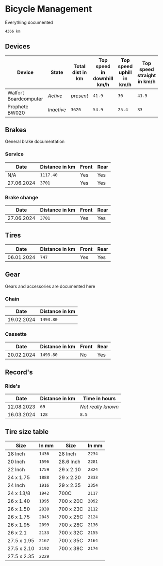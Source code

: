 # Bicycle Management

Everything documented

```txt
4366 km
```

## Devices

| Device                | State      | Total dist in km | Top speed in downhill km/h | Top speed uphill in km/h | Top speed straight in km/h |
| --------------------- | ---------- | ---------------- | -------------------------- | ------------------------ | -------------------------- |
| Walfort Boardcomputer | *Active*   | *present*        | `41.9`                     | `30`                     | `41.5`                     |
| Prophete BW020        | *Inactive* | `3620`           | `54.9`                     | `25.4`                   | `33`                       |

## Brakes

General brake documentation

### Service

| Date       | Distance in km | Front | Rear |
| ---------- | -------------- | ----- | ---- |
| N/A        | `1117.40`      | Yes   | Yes  |
| 27.06.2024 | `3701`         | Yes   | Yes  |

### Brake change

| Date       | Distance in km | Front | Rear |
| ---------- | -------------- | ----- | ---- |
| 27.06.2024 | `3701`         | Yes   | Yes  |

## Tires

| Date       | Distance in km | Front | Rear |
| ---------- | -------------- | ----- | ---- |
| 06.01.2024 | `747`          | Yes   | Yes  |

## Gear

Gears and accessories are documented here

### Chain

| Date       | Distance in km |
| ---------- | -------------- |
| 19.02.2024 | `1493.80`      |

### Cassette

| Date       | Distance in km | Front | Rear |
| ---------- | -------------- | ----- | ---- |
| 20.02.2024 | `1493.80`      | No    | Yes  |

## Record's

### Ride's

| Date       | Distance in km | Time in hours      |
| ---------- | -------------- | ------------------ |
| 12.08.2023 | `69`           | *Not really known* |
| 16.03.2024 | `128`          | `8.5`              |

## Tire size table

| Size        | In mm  | Size      | In mm  |
| ----------- | ------ | --------- | ------ |
| 18 Inch     | `1436` | 28 Inch   | `2234` |
| 20 Inch     | `1596` | 28.6 Inch | `2281` |
| 22 Inch     | `1759` | 29 x 2.10 | `2324` |
| 24 x 1.75   | `1888` | 29 x 2.20 | `2333` |
| 24 Inch     | `1916` | 29 x 2.35 | `2354` |
| 24 x 13/8   | `1942` | 700C      | `2117` |
| 26 x 1.40   | `1995` | 700 x 20C | `2092` |
| 26 x 1.50   | `2030` | 700 x 23C | `2112` |
| 26 x 1.75   | `2045` | 700 x 25C | `2124` |
| 26 x 1.95   | `2099` | 700 x 28C | `2136` |
| 26 x 2.1    | `2133` | 700 x 32C | `2155` |
| 27.5 x 1.95 | `2167` | 700 x 35C | `2164` |
| 27.5 x 2.10 | `2192` | 700 x 38C | `2174` |
| 27.5 x 2.35 | `2229` |           |        |
